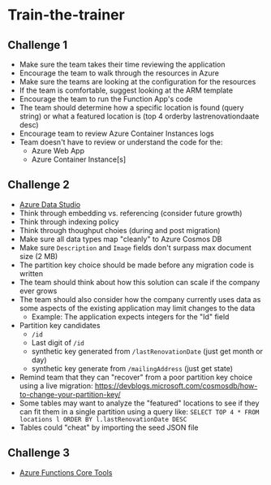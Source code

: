 # Train-the-trainer

## Challenge 1

- Make sure the team takes their time reviewing the application
- Encourage the team to walk through the resources in Azure
- Make sure the teams are looking at the configuration for the resources
- If the team is comfortable, suggest looking at the ARM template
- Encourage the team to run the Function App's code
- The team should determine how a specific location is found (query string) or what a featured location is (top 4 orderby lastrenovationdaate desc)
- Encourage team to review Azure Container Instances logs
- Team doesn't have to review or understand the code for the:
  - Azure Web App
  - Azure Container Instance[s]

## Challenge 2

- [Azure Data Studio](https://docs.microsoft.com/sql/azure-data-studio/)
- Think through embedding vs. referencing (consider future growth)
- Think through indexing policy
- Think through thoughput choies (during and post migration)
- Make sure all data types map "cleanly" to Azure Cosmos DB
- Make sure ``Description`` and ``Image`` fields don't surpass max document size (2 MB)
- The partition key choice should be made before any migration code is written
- The team should think about how this solution can scale if the company ever grows
- The team should also consider how the company currently uses data as some aspects of the existing application may limit changes to the data
  - Example: The application expects integers for the "Id" field
- Partition key candidates
  - ``/id``
  - Last digit of ``/id``
  - synthetic key generated from ``/lastRenovationDate`` (just get month or day)
  - synthetic key generate from ``/mailingAddress`` (just get state)
- Remind team that they can "recover" from a poor partition key choice using a live migration: <https://devblogs.microsoft.com/cosmosdb/how-to-change-your-partition-key/>
- Some tables may want to analyze the "featured" locations to see if they can fit them in a single partition using a query like: ``SELECT TOP 4 * FROM locations l ORDER BY l.lastRenovationDate DESC``
- Tables could "cheat" by importing the seed JSON file

## Challenge 3

- [Azure Functions Core Tools](https://docs.microsoft.com/azure/azure-functions/functions-run-local)
